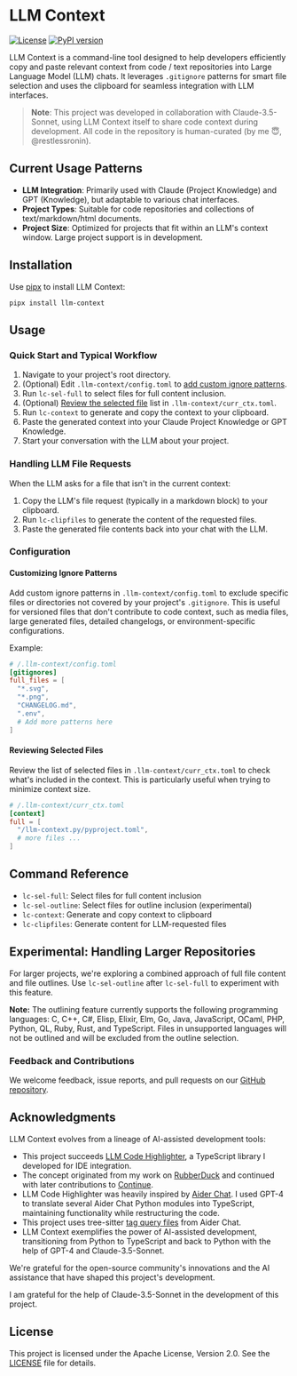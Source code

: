 # LLM Context

[![License](https://img.shields.io/badge/License-Apache%202.0-blue.svg)](https://opensource.org/licenses/Apache-2.0)
[![PyPI version](https://badge.fury.io/py/llm-context.svg)](https://badge.fury.io/py/llm-context)

LLM Context is a command-line tool designed to help developers efficiently copy and paste relevant context from code / text repositories into Large Language Model (LLM) chats. It leverages `.gitignore` patterns for smart file selection and uses the clipboard for seamless integration with LLM interfaces.

> **Note**: This project was developed in collaboration with Claude-3.5-Sonnet, using LLM Context itself to share code context during development. All code in the repository is human-curated (by me 😇, @restlessronin).
  
## Current Usage Patterns

- **LLM Integration**: Primarily used with Claude (Project Knowledge) and GPT (Knowledge), but adaptable to various chat interfaces.
- **Project Types**: Suitable for code repositories and collections of text/markdown/html documents.
- **Project Size**: Optimized for projects that fit within an LLM's context window. Large project support is in development.

## Installation

Use [pipx](https://pypa.github.io/pipx/) to install LLM Context:

```
pipx install llm-context
```

## Usage

### Quick Start and Typical Workflow

1. Navigate to your project's root directory.
2. (Optional) Edit `.llm-context/config.toml` to [add custom ignore patterns](#customizing-ignore-patterns).
3. Run `lc-sel-full` to select files for full content inclusion.
4. (Optional) [Review the selected file](#reviewing-and-editing-selected-files) list in `.llm-context/curr_ctx.toml`.
5. Run `lc-context` to generate and copy the context to your clipboard.
6. Paste the generated context into your Claude Project Knowledge or GPT Knowledge.
7. Start your conversation with the LLM about your project.

### Handling LLM File Requests

When the LLM asks for a file that isn't in the current context:

1. Copy the LLM's file request (typically in a markdown block) to your clipboard.
2. Run `lc-clipfiles` to generate the content of the requested files.
3. Paste the generated file contents back into your chat with the LLM.

### Configuration

#### Customizing Ignore Patterns

Add custom ignore patterns in `.llm-context/config.toml` to exclude specific files or directories not covered by your project's `.gitignore`. This is useful for versioned files that don't contribute to code context, such as media files, large generated files, detailed changelogs, or environment-specific configurations.

Example:

```toml
# /.llm-context/config.toml
[gitignores]
full_files = [
  "*.svg",
  "*.png",
  "CHANGELOG.md",
  ".env",
  # Add more patterns here
]
```

#### Reviewing Selected Files

Review the list of selected files in `.llm-context/curr_ctx.toml` to check what's included in the context. This is particularly useful when trying to minimize context size.

```toml
# /.llm-context/curr_ctx.toml
[context]
full = [
  "/llm-context.py/pyproject.toml",
  # more files ...
]
```

## Command Reference

- `lc-sel-full`: Select files for full content inclusion
- `lc-sel-outline`: Select files for outline inclusion (experimental)
- `lc-context`: Generate and copy context to clipboard
- `lc-clipfiles`: Generate content for LLM-requested files

## Experimental: Handling Larger Repositories

For larger projects, we're exploring a combined approach of full file content and file outlines. Use `lc-sel-outline` after `lc-sel-full` to experiment with this feature.

**Note:** The outlining feature currently supports the following programming languages:
C, C++, C#, Elisp, Elixir, Elm, Go, Java, JavaScript, OCaml, PHP, Python, QL, Ruby, Rust, and TypeScript. Files in unsupported languages will not be outlined and will be excluded from the outline selection.

### Feedback and Contributions

We welcome feedback, issue reports, and pull requests on our [GitHub repository](https://github.com/cyberchitta/llm-context.py).

## Acknowledgments

LLM Context evolves from a lineage of AI-assisted development tools:

- This project succeeds [LLM Code Highlighter](https://github.com/restlessronin/llm-code-highlighter), a TypeScript library I developed for IDE integration.
- The concept originated from my work on [RubberDuck](https://github.com/rubberduck-ai/rubberduck-vscode) and continued with later contributions to [Continue](https://github.com/continuedev/continuedev).
- LLM Code Highlighter was heavily inspired by [Aider Chat](https://github.com/paul-gauthier/aider). I used GPT-4 to translate several Aider Chat Python modules into TypeScript, maintaining functionality while restructuring the code.
- This project uses tree-sitter [tag query files](src/llm_context/highlighter/tag-qry/) from Aider Chat.
- LLM Context exemplifies the power of AI-assisted development, transitioning from Python to TypeScript and back to Python with the help of GPT-4 and Claude-3.5-Sonnet.

We're grateful for the open-source community's innovations and the AI assistance that have shaped this project's development.

I am grateful for the help of Claude-3.5-Sonnet in the development of this project.

## License

This project is licensed under the Apache License, Version 2.0. See the [LICENSE](LICENSE) file for details.
